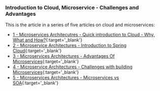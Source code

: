 ### Introduction to Cloud, Microservice - Challenges and Advantages

This is the article in a series of five articles on cloud and microservices:
- [1 - Microservices Architecutres - Quick introduction to Cloud - Why, What and How?](/blog/introduction-to-cloud){:target='_blank'}
- [2 - Microservice Architectures - Introduction to Spring Cloud](/blog/introduction-to-spring-cloud){:target='_blank'}
- [3 - Microservices Architectures - Advantages Of Microservices](/blog/microservice-architectures-advantages-of-microservices){:target='_blank'}
- [4 - Microservice Architectures - Challenges with building Microservices](/blog/microservice-architectures-challenges-with-microservices){:target='_blank'}
- [5 - Microservices Architectures - Microservices vs SOA](/blog/microservice-architectures-soa-vs-microservices){:target='_blank'}